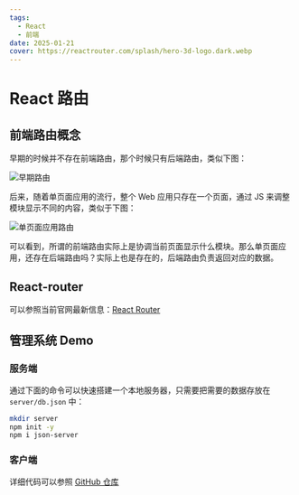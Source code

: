```yaml
---
tags:
  - React
  - 前端
date: 2025-01-21
cover: https://reactrouter.com/splash/hero-3d-logo.dark.webp
---
```


# React 路由

## 前端路由概念

早期的时候并不存在前端路由，那个时候只有后端路由，类似下图：

![早期路由](https://blog-1328542955.cos.ap-shanghai.myqcloud.com/router1.excalidraw.png)

后来，随着单页面应用的流行，整个 Web 应用只存在一个页面，通过 JS 来调整模块显示不同的内容，类似于下图：

![单页面应用路由](https://blog-1328542955.cos.ap-shanghai.myqcloud.com/router2.excalidraw.png)

可以看到，所谓的前端路由实际上是协调当前页面显示什么模块。那么单页面应用，还存在后端路由吗？实际上也是存在的，后端路由负责返回对应的数据。

## React-router

可以参照当前官网最新信息：[React Router](https://reactrouter.com/)

## 管理系统 Demo

### 服务端

通过下面的命令可以快速搭建一个本地服务器，只需要把需要的数据存放在 `server/db.json` 中：

```Bash
mkdir server
npm init -y
npm i json-server
```

### 客户端

详细代码可以参照 [GitHub 仓库](https://github.com/WkndNite/react-demos/tree/main/student-ms/client)
